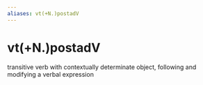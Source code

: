 ```yaml
---
aliases: vt(+N.)postadV
---
```

# vt(+N.)postadV

transitive verb with contextually determinate object, following and modifying a verbal expression